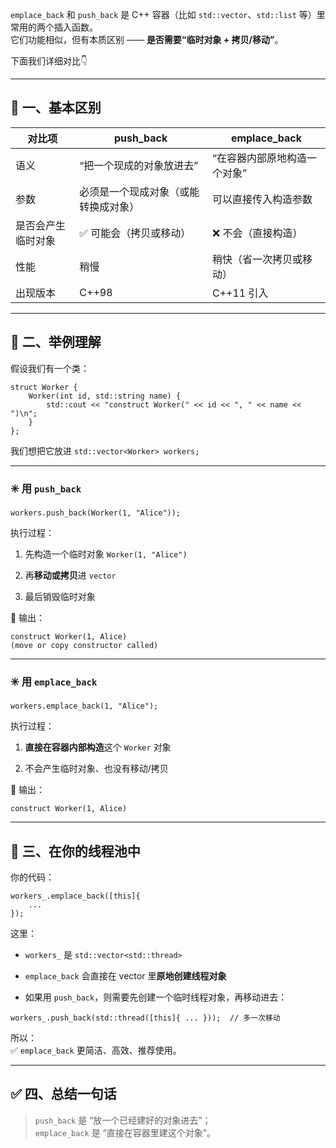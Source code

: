 <code inline="">emplace_back</code> 和 <code inline="">push_back</code> 是 C++ 容器（比如 <code inline="">std::vector</code>、<code inline="">std::list</code> 等）里常用的两个插入函数。<br>
它们功能相似，但有本质区别 —— <strong>是否需要“临时对象 + 拷贝/移动”</strong>。</p>
<p>下面我们详细对比👇</p>
<hr>
<h2>🧩 一、基本区别</h2>

对比项 | push_back | emplace_back
-- | -- | --
语义 | “把一个现成的对象放进去” | “在容器内部原地构造一个对象”
参数 | 必须是一个现成对象（或能转换成对象） | 可以直接传入构造参数
是否会产生临时对象 | ✅ 可能会（拷贝或移动） | ❌ 不会（直接构造）
性能 | 稍慢 | 稍快（省一次拷贝或移动）
出现版本 | C++98 | C++11 引入


<hr>
<h2>🧠 二、举例理解</h2>
<p>假设我们有一个类：</p>
<pre><code class="language-cpp">struct Worker {
    Worker(int id, std::string name) {
        std::cout &lt;&lt; "construct Worker(" &lt;&lt; id &lt;&lt; ", " &lt;&lt; name &lt;&lt; ")\n";
    }
};
</code></pre>
<p>我们想把它放进 <code inline="">std::vector&lt;Worker&gt; workers;</code></p>
<hr>
<h3>✳️ 用 <code inline="">push_back</code></h3>
<pre><code class="language-cpp">workers.push_back(Worker(1, "Alice"));
</code></pre>
<p>执行过程：</p>
<ol>
<li>
<p>先构造一个临时对象 <code inline="">Worker(1, "Alice")</code></p>
</li>
<li>
<p>再<strong>移动或拷贝</strong>进 <code inline="">vector</code></p>
</li>
<li>
<p>最后销毁临时对象</p>
</li>
</ol>
<p>🧾 输出：</p>
<pre><code>construct Worker(1, Alice)
(move or copy constructor called)
</code></pre>
<hr>
<h3>✳️ 用 <code inline="">emplace_back</code></h3>
<pre><code class="language-cpp">workers.emplace_back(1, "Alice");
</code></pre>
<p>执行过程：</p>
<ol>
<li>
<p><strong>直接在容器内部构造</strong>这个 <code inline="">Worker</code> 对象</p>
</li>
<li>
<p>不会产生临时对象、也没有移动/拷贝</p>
</li>
</ol>
<p>🧾 输出：</p>
<pre><code>construct Worker(1, Alice)
</code></pre>
<hr>
<h2>🧩 三、在你的线程池中</h2>
<p>你的代码：</p>
<pre><code class="language-cpp">workers_.emplace_back([this]{
    ...
});
</code></pre>
<p>这里：</p>
<ul>
<li>
<p><code inline="">workers_</code> 是 <code inline="">std::vector&lt;std::thread&gt;</code></p>
</li>
<li>
<p><code inline="">emplace_back</code> 会直接在 vector 里<strong>原地创建线程对象</strong></p>
</li>
<li>
<p>如果用 <code inline="">push_back</code>，则需要先创建一个临时线程对象，再移动进去：</p>
</li>
</ul>
<pre><code class="language-cpp">workers_.push_back(std::thread([this]{ ... }));  // 多一次移动
</code></pre>
<p>所以：<br>
✅ <code inline="">emplace_back</code> 更简洁、高效、推荐使用。</p>
<hr>
<h2>✅ 四、总结一句话</h2>
<blockquote>
<p><code inline="">push_back</code> 是 “放一个已经建好的对象进去”；<br>
<code inline="">emplace_back</code> 是 “直接在容器里建这个对象”。</p>
</blockquote>